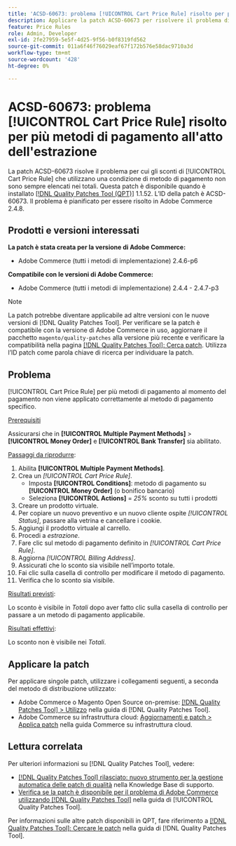 ```yaml
---
title: 'ACSD-60673: problema [!UICONTROL Cart Price Rule] risolto per più metodi di pagamento all''atto dell''estrazione'
description: Applicare la patch ACSD-60673 per risolvere il problema di Adobe Commerce in cui gli sconti di un [!UICONTROL Cart Price Rule] che utilizzano una condizione di metodo di pagamento non sono sempre elencati nei totali.
feature: Price Rules
role: Admin, Developer
exl-id: 2fe27959-5e5f-4d25-9f56-b0f8319fd562
source-git-commit: 011a6f46f76029eaf67f172b576e58dac9710a3d
workflow-type: tm+mt
source-wordcount: '428'
ht-degree: 0%

---
```


# ACSD-60673: problema [!UICONTROL Cart Price Rule] risolto per più metodi di pagamento all&#39;atto dell&#39;estrazione

La patch ACSD-60673 risolve il problema per cui gli sconti di [!UICONTROL Cart Price Rule] che utilizzano una condizione di metodo di pagamento non sono sempre elencati nei totali. Questa patch è disponibile quando è installato [[!DNL Quality Patches Tool (QPT)]](https://experienceleague.adobe.com/it/docs/commerce-operations/tools/quality-patches-tool/quality-patches-tool-to-self-serve-quality-patches) 1.1.52. L’ID della patch è ACSD-60673. Il problema è pianificato per essere risolto in Adobe Commerce 2.4.8.

## Prodotti e versioni interessati

**La patch è stata creata per la versione di Adobe Commerce:**

* Adobe Commerce (tutti i metodi di implementazione) 2.4.6-p6

**Compatibile con le versioni di Adobe Commerce:**

* Adobe Commerce (tutti i metodi di implementazione) 2.4.4 - 2.4.7-p3

>[!NOTE]
>
>La patch potrebbe diventare applicabile ad altre versioni con le nuove versioni di [!DNL Quality Patches Tool]. Per verificare se la patch è compatibile con la versione di Adobe Commerce in uso, aggiornare il pacchetto `magento/quality-patches` alla versione più recente e verificare la compatibilità nella pagina [[!DNL Quality Patches Tool]: Cerca patch](https://experienceleague.adobe.com/tools/commerce-quality-patches/index.html?lang=it). Utilizza l’ID patch come parola chiave di ricerca per individuare la patch.

## Problema

[!UICONTROL Cart Price Rule] per più metodi di pagamento al momento del pagamento non viene applicato correttamente al metodo di pagamento specifico.

<u>Prerequisiti</u>

Assicurarsi che in **[!UICONTROL Multiple Payment Methods]** > **[!UICONTROL Money Order]** e **[!UICONTROL Bank Transfer]** sia abilitato.

<u>Passaggi da riprodurre</u>:

1. Abilita **[!UICONTROL Multiple Payment Methods]**.
1. Crea un *[!UICONTROL Cart Price Rule]*.
   * Imposta **[!UICONTROL Conditions]**: metodo di pagamento su **[!UICONTROL Money Order]** (o bonifico bancario)
   * Seleziona **[!UICONTROL Actions]** = *25%* sconto su tutti i prodotti
1. Creare un prodotto virtuale.
1. Per copiare un nuovo preventivo e un nuovo cliente ospite *[!UICONTROL Status]*, passare alla vetrina e cancellare i cookie.
1. Aggiungi il prodotto virtuale al carrello.
1. Procedi a *estrazione*.
1. Fare clic sul metodo di pagamento definito in *[!UICONTROL Cart Price Rule]*.
1. Aggiorna *[!UICONTROL Billing Address]*.
1. Assicurati che lo sconto sia visibile nell’importo totale.
1. Fai clic sulla casella di controllo per modificare il metodo di pagamento.
1. Verifica che lo sconto sia visibile.

<u>Risultati previsti</u>:

Lo sconto è visibile in *Totali* dopo aver fatto clic sulla casella di controllo per passare a un metodo di pagamento applicabile.

<u>Risultati effettivi</u>:

Lo sconto non è visibile nei *Totali*.

## Applicare la patch

Per applicare singole patch, utilizzare i collegamenti seguenti, a seconda del metodo di distribuzione utilizzato:

* Adobe Commerce o Magento Open Source on-premise: [[!DNL Quality Patches Tool] > Utilizzo](/help/tools/quality-patches-tool/usage.md) nella guida di [!DNL Quality Patches Tool].
* Adobe Commerce su infrastruttura cloud: [Aggiornamenti e patch > Applica patch](https://experienceleague.adobe.com/docs/commerce-cloud-service/user-guide/develop/upgrade/apply-patches.html?lang=it) nella guida Commerce su infrastruttura cloud.

## Lettura correlata

Per ulteriori informazioni su [!DNL Quality Patches Tool], vedere:

* [[!DNL Quality Patches Tool] rilasciato: nuovo strumento per la gestione automatica delle patch di qualità](https://experienceleague.adobe.com/it/docs/commerce-operations/tools/quality-patches-tool/quality-patches-tool-to-self-serve-quality-patches) nella Knowledge Base di supporto.
* [Verifica se la patch è disponibile per il problema di Adobe Commerce utilizzando  [!DNL Quality Patches Tool]](/help/tools/quality-patches-tool/patches-available-in-qpt/check-patch-for-magento-issue-with-magento-quality-patches.md) nella guida di [!UICONTROL Quality Patches Tool].

Per informazioni sulle altre patch disponibili in QPT, fare riferimento a [[!DNL Quality Patches Tool]: Cercare le patch](https://experienceleague.adobe.com/tools/commerce-quality-patches/index.html?lang=it) nella guida di [!DNL Quality Patches Tool].
